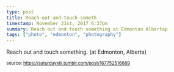 ```yaml
---
type: post
title: Reach-out-and-touch-someth
timestamp: November 21st, 2017 6:37pm
summary: Reach out and touch something at Edmonton Albertap 
tags: ["photo", "edmonton", "photography"]
---
```

<a href="https://www.instagram.com/p/Bbx4Dg_neWK/ "></a>
                                                                                          
Reach out and touch something. (at Edmonton, Alberta)
 
                                    
                
                
                
                
                                
<small>source: https://saturdayxiii.tumblr.com/post/167752516689</small>